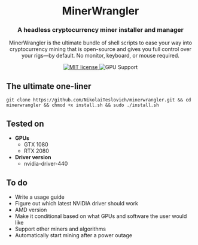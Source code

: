 <h1 align="center">
  MinerWrangler
</h1>

<h3 align="center">
  A headless cryptocurrency miner installer and manager
</h3>

<p align="center">
  MinerWrangler is the ultimate bundle of shell scripts to ease your way into cryptocurrency mining that is open-source and gives you full control over your rigs—by default. No monitor, keyboard, or mouse required.
</p>

<p align="center">
  <a href="https://github.com/NikolaiTeslovich/minerwrangler/blob/main/LICENSE">
    <img alt="MIT license" src="https://img.shields.io/github/license/NikolaiTeslovich/minerwrangler">
  </a>
  <img alt="GPU Support" src="https://img.shields.io/badge/GPU-NVIDIA-green">
</p>

## The ultimate one-liner
```
git clone https://github.com/NikolaiTeslovich/minerwrangler.git && cd minerwrangler && chmod +x install.sh && sudo ./install.sh
```

## Tested on
* **GPUs**
  * GTX 1080
  * RTX 2080
* **Driver version**
  * nvidia-driver-440

## To do
* Write a usage guide
* Figure out which latest NVIDIA driver should work
* AMD version
* Make it conditional based on what GPUs and software the user would like
* Support other miners and algorithms
* Automatically start mining after a power outage
